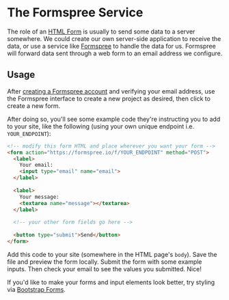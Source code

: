 # The Formspree Service

The role of an [HTML Form](https://www.w3schools.com/html/html_forms.asp) is usually to send some data to a server somewhere. We could create our own server-side application to receive the data, or use a service like [Formspree](https://formspree.io/) to handle the data for us.
Formspree will forward data sent through a web form to an email address we configure.

## Usage

After [creating a Formspree account]() and verifying your email address, use the Formspree interface to create a new project as desired, then click to create a new form. 

After doing so, you'll see some example code they're instructing you to add to your site, like the following (using your own unique endpoint i.e. `YOUR_ENDPOINT`):



```html
<!-- modify this form HTML and place wherever you want your form -->
<form action="https://formspree.io/f/YOUR_ENDPOINT" method="POST">
  <label>
    Your email:
    <input type="email" name="email">
  </label>
  
  <label>
    Your message:
    <textarea name="message"></textarea>
  </label>
  
  <!-- your other form fields go here -->
  
  <button type="submit">Send</button>
</form>

```

Add this code to your site (somewhere in the HTML page's `body`). Save the file and preview the form locally. Submit the form with some example inputs. Then check your email to see the values you submitted. Nice!

If you'd like to make your forms and input elements look better, try styling via [Bootstrap Forms](https://getbootstrap.com/docs/5.0/forms/overview/).
